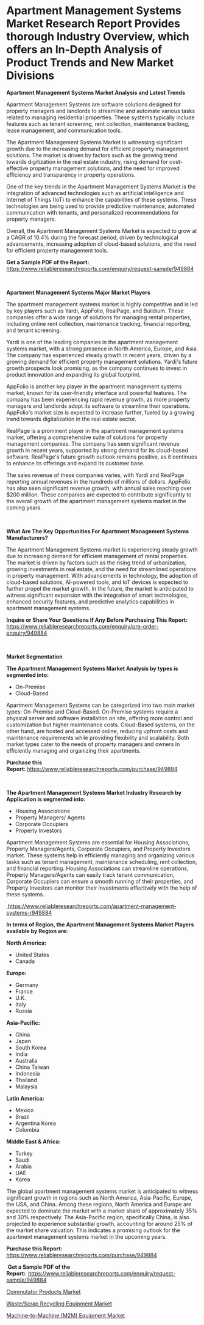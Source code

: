 <p><h1>Apartment Management Systems Market Research Report Provides thorough Industry Overview, which offers an In-Depth Analysis of Product Trends and New Market Divisions</h1></p><p><strong>Apartment Management Systems Market Analysis and Latest Trends</strong></p>
<p><p>Apartment Management Systems are software solutions designed for property managers and landlords to streamline and automate various tasks related to managing residential properties. These systems typically include features such as tenant screening, rent collection, maintenance tracking, lease management, and communication tools.</p><p>The Apartment Management Systems Market is witnessing significant growth due to the increasing demand for efficient property management solutions. The market is driven by factors such as the growing trend towards digitization in the real estate industry, rising demand for cost-effective property management solutions, and the need for improved efficiency and transparency in property operations.</p><p>One of the key trends in the Apartment Management Systems Market is the integration of advanced technologies such as artificial intelligence and Internet of Things (IoT) to enhance the capabilities of these systems. These technologies are being used to provide predictive maintenance, automated communication with tenants, and personalized recommendations for property managers.</p><p>Overall, the Apartment Management Systems Market is expected to grow at a CAGR of 10.4% during the forecast period, driven by technological advancements, increasing adoption of cloud-based solutions, and the need for efficient property management tools.</p></p>
<p><strong>Get a Sample PDF of the Report:&nbsp;</strong> <a href="https://www.reliableresearchreports.com/enquiry/request-sample/949884">https://www.reliableresearchreports.com/enquiry/request-sample/949884</a></p>
<p>&nbsp;</p>
<p><strong>Apartment Management Systems Major Market Players</strong></p>
<p><p>The apartment management systems market is highly competitive and is led by key players such as Yardi, AppFolio, RealPage, and Buildium. These companies offer a wide range of solutions for managing rental properties, including online rent collection, maintenance tracking, financial reporting, and tenant screening.</p><p>Yardi is one of the leading companies in the apartment management systems market, with a strong presence in North America, Europe, and Asia. The company has experienced steady growth in recent years, driven by a growing demand for efficient property management solutions. Yardi's future growth prospects look promising, as the company continues to invest in product innovation and expanding its global footprint.</p><p>AppFolio is another key player in the apartment management systems market, known for its user-friendly interface and powerful features. The company has been experiencing rapid revenue growth, as more property managers and landlords adopt its software to streamline their operations. AppFolio's market size is expected to increase further, fueled by a growing trend towards digitalization in the real estate sector.</p><p>RealPage is a prominent player in the apartment management systems market, offering a comprehensive suite of solutions for property management companies. The company has seen significant revenue growth in recent years, supported by strong demand for its cloud-based software. RealPage's future growth outlook remains positive, as it continues to enhance its offerings and expand its customer base.</p><p>The sales revenue of these companies varies, with Yardi and RealPage reporting annual revenues in the hundreds of millions of dollars. AppFolio has also seen significant revenue growth, with annual sales reaching over $200 million. These companies are expected to contribute significantly to the overall growth of the apartment management systems market in the coming years.</p></p>
<p>&nbsp;</p>
<p><strong>What Are The Key Opportunities For Apartment Management Systems Manufacturers?</strong></p>
<p><p>The Apartment Management Systems market is experiencing steady growth due to increasing demand for efficient management of rental properties. The market is driven by factors such as the rising trend of urbanization, growing investments in real estate, and the need for streamlined operations in property management. With advancements in technology, the adoption of cloud-based solutions, AI-powered tools, and IoT devices is expected to further propel the market growth. In the future, the market is anticipated to witness significant expansion with the integration of smart technologies, enhanced security features, and predictive analytics capabilities in apartment management systems.</p></p>
<p><strong>Inquire or Share Your Questions If Any Before Purchasing This Report:</strong> <a href="https://www.reliableresearchreports.com/enquiry/pre-order-enquiry/949884">https://www.reliableresearchreports.com/enquiry/pre-order-enquiry/949884</a></p>
<p>&nbsp;</p>
<p><strong>Market Segmentation</strong></p>
<p><strong>The Apartment Management Systems Market Analysis by types is segmented into:</strong></p>
<p><ul><li>On-Premise</li><li>Cloud-Based</li></ul></p>
<p><p>Apartment Management Systems can be categorized into two main market types: On-Premise and Cloud-Based. On-Premise systems require a physical server and software installation on site, offering more control and customization but higher maintenance costs. Cloud-Based systems, on the other hand, are hosted and accessed online, reducing upfront costs and maintenance requirements while providing flexibility and scalability. Both market types cater to the needs of property managers and owners in efficiently managing and organizing their apartments.</p></p>
<p><strong>Purchase this Report:&nbsp;</strong><a href="https://www.reliableresearchreports.com/purchase/949884">https://www.reliableresearchreports.com/purchase/949884</a></p>
<p>&nbsp;</p>
<p><strong>The Apartment Management Systems Market Industry Research by Application is segmented into:</strong></p>
<p><ul><li>Housing Associations</li><li>Property Managers/ Agents</li><li>Corporate Occupiers</li><li>Property Investors</li></ul></p>
<p><p>Apartment Management Systems are essential for Housing Associations, Property Managers/Agents, Corporate Occupiers, and Property Investors market. These systems help in efficiently managing and organizing various tasks such as tenant management, maintenance scheduling, rent collection, and financial reporting. Housing Associations can streamline operations, Property Managers/Agents can easily track tenant communication, Corporate Occupiers can ensure a smooth running of their properties, and Property Investors can monitor their investments effectively with the help of these systems.</p></p>
<p><a href="https://www.reliableresearchreports.com/apartment-management-systems-r949884">&nbsp;https://www.reliableresearchreports.com/apartment-management-systems-r949884</a></p>
<p><strong>In terms of Region, the Apartment Management Systems Market Players available by Region are:</strong></p>
<p>
    <p> <strong> North America: </strong>
        <ul>
            <li>United States</li>
            <li>Canada</li>
        </ul>
        </p> 
    <p> <strong> Europe: </strong>
        <ul>
            <li>Germany</li>
            <li>France</li>
            <li>U.K.</li>
            <li>Italy</li>
            <li>Russia</li>
        </ul>
        </p> 
    <p> <strong> Asia-Pacific: </strong>
        <ul>
            <li>China</li>
            <li>Japan</li>
            <li>South Korea</li>
            <li>India</li>
            <li>Australia</li>
            <li>China Taiwan</li>
            <li>Indonesia</li>
            <li>Thailand</li>
            <li>Malaysia</li>
        </ul>
        </p> 
    <p> <strong> Latin America: </strong>
        <ul>
            <li>Mexico</li>
            <li>Brazil</li>
            <li>Argentina Korea</li>
            <li>Colombia</li>
        </ul>
        </p> 
    <p> <strong> Middle East & Africa: </strong>
        <ul>
            <li>Turkey</li>
            <li>Saudi</li>
            <li>Arabia</li>
            <li>UAE</li>
            <li>Korea</li>
        </ul>
    </p>
    </p>
<p><p>The global apartment management systems market is anticipated to witness significant growth in regions such as North America, Asia-Pacific, Europe, the USA, and China. Among these regions, North America and Europe are expected to dominate the market with a market share of approximately 35% and 30% respectively. The Asia-Pacific region, specifically China, is also projected to experience substantial growth, accounting for around 25% of the market share valuation. This indicates a promising outlook for the apartment management systems market in the upcoming years.</p></p>
<p><strong>Purchase this Report: </strong><a href="https://www.reliableresearchreports.com/purchase/949884">https://www.reliableresearchreports.com/purchase/949884</a></p>
<p>&nbsp;<strong>Get a Sample PDF of the Report:&nbsp;&nbsp;</strong><a href="https://www.reliableresearchreports.com/enquiry/request-sample/949884">https://www.reliableresearchreports.com/enquiry/request-sample/949884</a></p>
<p><strong></strong></p>
<p><p><a href="https://github.com/caicuccucga/Market-Research-Report-List-1/blob/main/commutator-products-market.md">Commutator Products Market</a></p><p><a href="https://github.com/BryceTownsendr/Market-Research-Report-List-5/blob/main/wastescrap-recycling-equipment-market.md">Waste/Scrap Recycling Equipment Market</a></p><p><a href="https://github.com/qrkceaah30/Market-Research-Report-List-1/blob/main/machine-to-machine-m2m-equipment-market.md">Machine-to-Machine (M2M) Equipment Market</a></p></p>